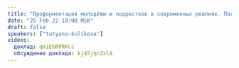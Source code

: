 ```yaml
---
title: "Профориентация молодёжи и подростков в современных реалиях. Поиск себя и профессии будущего"
date: "25 Feb 22 18:00 MSK"
draft: false
speakers: ["tatyana-kulikova"]
videos:
  доклад: qm1EhRPRKCc
  обсуждение доклада: kj4SjqcZxlA
---
```

